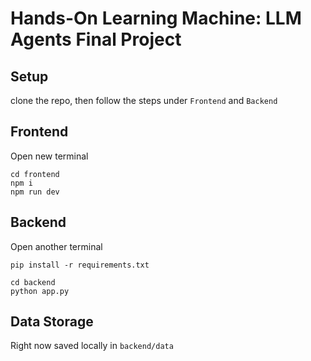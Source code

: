 # Hands-On Learning Machine: LLM Agents Final Project

## Setup

clone the repo, then follow the steps under `Frontend` and `Backend`

## Frontend

Open new terminal

```
cd frontend
npm i
npm run dev
```

## Backend

Open another terminal

```
pip install -r requirements.txt
```

```
cd backend
python app.py
```

## Data Storage

Right now saved locally in `backend/data`
